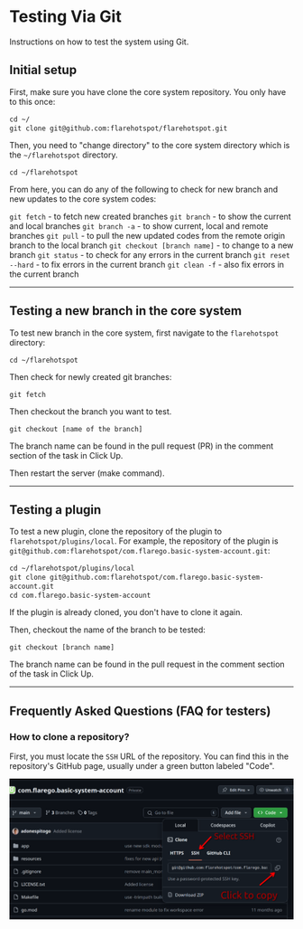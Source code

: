 # Testing Via Git

Instructions on how to test the system using Git.

## Initial setup

First, make sure you have clone the core system repository. You only have to this once:

```
cd ~/
git clone git@github.com:flarehotspot/flarehotspot.git
```

Then, you need to "change directory" to the core system directory which is the `~/flarehotspot` directory.

```
cd ~/flarehotspot
```

From here, you can do any of the following to check for new branch and new updates to the core system codes:

`git fetch` - to fetch new created branches
`git branch` - to show the current and local branches
`git branch -a` - to show current, local and remote branches
`git pull` - to pull the new updated codes from the remote origin branch to the local branch
`git checkout [branch name]` - to change to a new branch
`git status` - to check for any errors in the current branch
`git reset --hard` - to fix errors in the current branch
`git clean -f` - also fix errors in the current branch

---

## Testing a new branch in the core system

To test new branch in the core system, first navigate to the `flarehotspot` directory:

```
cd ~/flarehotspot
```

Then check for newly created git branches:

```
git fetch
```

Then checkout the branch you want to test.

```
git checkout [name of the branch]
```

The branch name can be found in the pull request (PR) in the comment section of the task in Click Up.

Then restart the server (make command).

---

## Testing a plugin

To test a new plugin, clone the repository of the plugin to `flarehotspot/plugins/local`. For example, the repository of the plugin is `git@github.com:flarehotspot/com.flarego.basic-system-account.git`:

```
cd ~/flarehotspot/plugins/local
git clone git@github.com:flarehotspot/com.flarego.basic-system-account.git
cd com.flarego.basic-system-account
```

If the plugin is already cloned, you don't have to clone it again.

Then, checkout the name of the branch to be tested:

```
git checkout [branch name]
```

The branch name can be found in the pull request in the comment section of the task in Click Up.

---

## Frequently Asked Questions (FAQ for testers)

### How to clone a repository?

First, you must locate the `SSH` URL of the repository. You can find this in the repository's GitHub page, usually under a green button labeled "Code".

![image](./docs/img/repository-remote.png)
